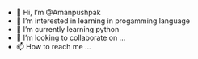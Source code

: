 - 👋 Hi, I’m @Amanpushpak
- 👀 I’m interested in learning in progamming language
- 🌱 I’m currently learning python
- 💞️ I’m looking to collaborate on ...
- 📫 How to reach me ...

<!---
Amanpushpak/Amanpushpak is a ✨ special ✨ repository because its `README.md` (this file) appears on your GitHub profile.
You can click the Preview link to take a look at your changes.
--->
